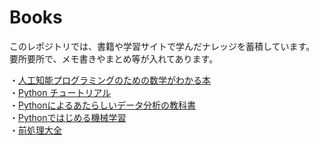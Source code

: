 # Books
このレポジトリでは、書籍や学習サイトで学んだナレッジを蓄積しています。<br>
要所要所で、メモ書きやまとめ等が入れてあります。

・[人工知能プログラミングのための数学がわかる本](https://www.kadokawa.co.jp/product/321708000339/)<br>
・[Python チュートリアル](https://www.oreilly.co.jp/books/9784873117539)<br>
・[Pythonによるあたらしいデータ分析の教科書](https://www.shoeisha.co.jp/book/detail/9784798158341)<br>
・[Pythonではじめる機械学習](https://www.oreilly.co.jp/books/9784873117980/)<br>
・[前処理大全](https://gihyo.jp/book/2018/978-4-7741-9647-3)<br>
